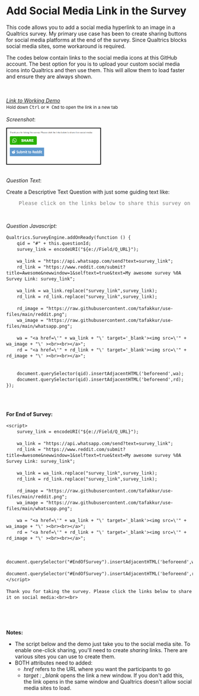 # Add Social Media Link in the Survey

This code allows you to add a social media hyperlink to an image in a Qualtrics survey.
My primary use case has been to create sharing buttons for social media platforms at the end of the survey. 
Since Qualtrics blocks social media sites, some workaround is required. 

The codes below contain links to the social media icons at this GitHub account. The best option for you is to upload your custom social media icons into Qualtrics and then use them. This will allow them to load faster and ensure they are always shown.  
   
<br><br>
[*Link to Working Demo*](https://iima.au1.qualtrics.com/jfe/form/SV_aaWPtD2N7WEQIXr) 
<small><br>Hold down <kbd>Ctrl</kbd> or <kbd>⌘ Cmd</kbd> to open the link in a new tab</small>
<br><br>
*Screenshot*:

<kbd>     
    <img src="../screenshots/share-on-social-media.png" title="Share Survey on Social Media" alt="Share Survey on Social Media" style="width:50%; border: 2px solid"/> 
</kbd>
<br><br>

*Question Text*:<br>

Create a Descriptive Text Question with just some guiding text like: 
<pre style="color:grey">	Please click on the links below to share this survey on social media</pre>

<br>

*Question Javascript:*

```
Qualtrics.SurveyEngine.addOnReady(function () { 
	qid = "#" + this.questionId;
	survey_link = encodeURI("${e://Field/Q_URL}");

    wa_link = "https://api.whatsapp.com/send?text=survey_link";
    rd_link = "https://www.reddit.com/submit?title=Awesome&newwindow=1&selftext=true&text=My awesome survey %0A Survey Link: survey_link";

    wa_link = wa_link.replace("survey_link",survey_link);
    rd_link = rd_link.replace("survey_link",survey_link);
    
    rd_image = "https://raw.githubusercontent.com/tafakkur/use-files/main/reddit.png";
    wa_image = "https://raw.githubusercontent.com/tafakkur/use-files/main/whatsapp.png";
    
    wa = "<a href=\'" + wa_link + "\' target='_blank'><img src=\'" + wa_image + "\' ><br><br></a>";
    rd = "<a href=\'" + rd_link + "\' target='_blank'><img src=\'" + rd_image + "\' ><br><br></a>";
    
    
	document.querySelector(qid).insertAdjacentHTML('beforeend',wa);
	document.querySelector(qid).insertAdjacentHTML('beforeend',rd);
});
```
<br><br>

**For End of Survey:**
```
<script>
    survey_link = encodeURI("${e://Field/Q_URL}");

    wa_link = "https://api.whatsapp.com/send?text=survey_link";
    rd_link = "https://www.reddit.com/submit?title=Awesome&newwindow=1&selftext=true&text=My awesome survey %0A Survey Link: survey_link";

    wa_link = wa_link.replace("survey_link",survey_link);
    rd_link = rd_link.replace("survey_link",survey_link);
    
    rd_image = "https://raw.githubusercontent.com/tafakkur/use-files/main/reddit.png";
    wa_image = "https://raw.githubusercontent.com/tafakkur/use-files/main/whatsapp.png";
    
    wa = "<a href=\'" + wa_link + "\' target='_blank'><img src=\'" + wa_image + "\' ><br><br></a>";
    rd = "<a href=\'" + rd_link + "\' target='_blank'><img src=\'" + rd_image + "\' ><br><br></a>";
    
    
    document.querySelector("#EndOfSurvey").insertAdjacentHTML('beforeend',wa);
    document.querySelector("#EndOfSurvey").insertAdjacentHTML('beforeend',rd);
</script>
    
Thank you for taking the survey. Please click the links below to share it on social media:<br><br>

```

<br><br><br>

**Notes:**

- The script below and the demo just take you to the social media site. To enable one-click sharing, you'll need to create *sharing* links. There are various sites you can use to create them.
- BOTH attributes need to added:
	- *href* refers to the URL where you want the participants to go
	- *target : _blank* opens the link a new window. If you don't add this, the link opens in the same window and Qualtrics doesn't allow social media sites to load.